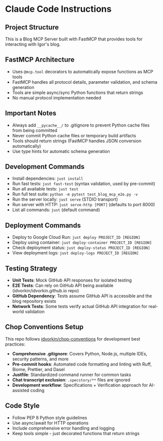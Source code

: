 # Claude Code Instructions

## Project Structure

This is a Blog MCP Server built with FastMCP that provides tools for interacting with Igor's blog.

## FastMCP Architecture

- Uses `@mcp.tool` decorators to automatically expose functions as MCP tools
- FastMCP handles all protocol details, parameter validation, and schema generation
- Tools are simple async/sync Python functions that return strings
- No manual protocol implementation needed

## Important Notes

- Always add `__pycache__/` to .gitignore to prevent Python cache files from being committed
- Never commit Python cache files or temporary build artifacts
- Tools should return strings (FastMCP handles JSON conversion automatically)
- Use type hints for automatic schema generation

## Development Commands

- Install dependencies: `just install`
- Run fast tests: `just fast-test` (syntax validation, used by pre-commit)
- Run all available tests: `just test`
- Run full test suite: `python -m pytest test_blog_mcp_e2e.py -v`
- Run the server locally: `just serve` (STDIO transport)
- Run server with HTTP: `just serve-http [PORT]` (defaults to port 8000)
- List all commands: `just` (default command)

## Deployment Commands

- Deploy to Google Cloud Run: `just deploy PROJECT_ID [REGION]`
- Deploy using container: `just deploy-container PROJECT_ID [REGION]`
- Check deployment status: `just deploy-status PROJECT_ID [REGION]`
- View deployment logs: `just deploy-logs PROJECT_ID [REGION]`

## Testing Strategy

- **Unit Tests**: Mock GitHub API responses for isolated testing
- **E2E Tests**: Can rely on GitHub API being available (idvorkin/idvorkin.github.io repo)
- **GitHub Dependency**: Tests assume GitHub API is accessible and the blog repository exists
- **Network Tests**: Some tests verify actual GitHub API integration for real-world validation

## Chop Conventions Setup

This repo follows [idvorkin/chop-conventions](https://github.com/idvorkin/chop-conventions) for development best practices:

- **Comprehensive .gitignore**: Covers Python, Node.js, multiple IDEs, security patterns, and more
- **Pre-commit hooks**: Automated code formatting and linting with Ruff, Biome, Prettier, and Dasel
- **Justfile**: Standardized command runner for common tasks
- **Chat transcript exclusion**: `.specstory/**` files are ignored
- **Development workflow**: Specifications + Verification approach for AI-assisted coding

## Code Style

- Follow PEP 8 Python style guidelines
- Use async/await for HTTP operations
- Include comprehensive error handling and logging
- Keep tools simple - just decorated functions that return strings
